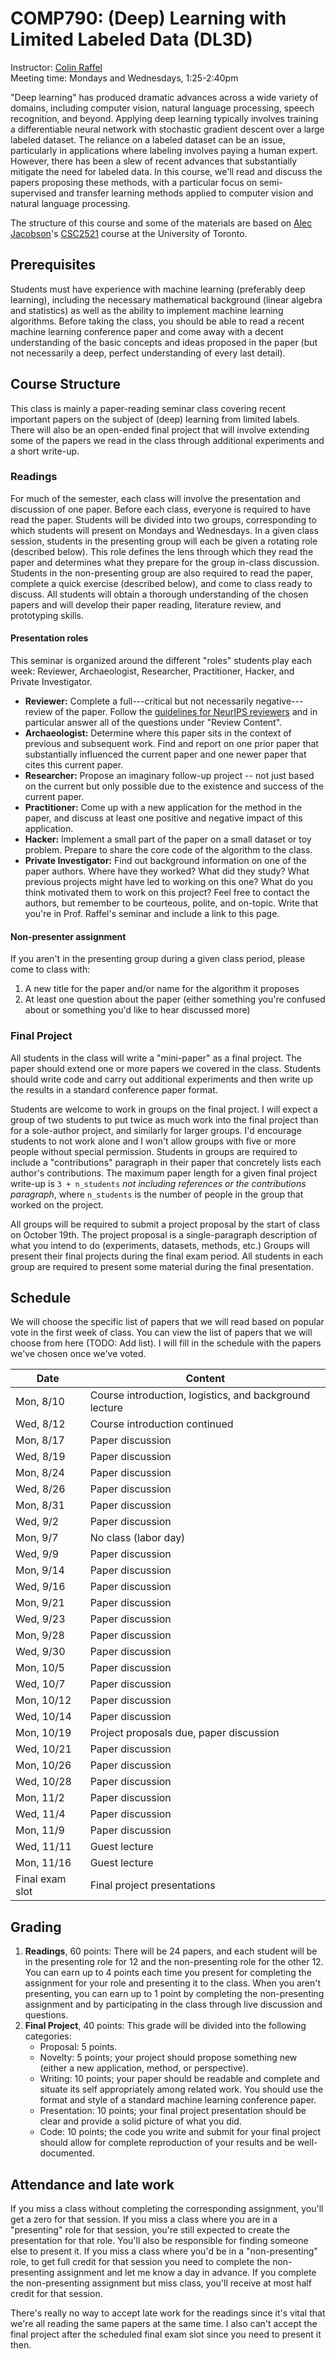 # COMP790: (Deep) Learning with Limited Labeled Data (DL3D)

Instructor: [Colin Raffel](http://colinraffel.com)  
Meeting time: Mondays and Wednesdays, 1:25-2:40pm

"Deep learning" has produced dramatic advances across a wide variety of domains, including computer vision, natural language processing, speech recognition, and beyond.
Applying deep learning typically involves training a differentiable neural network with stochastic gradient descent over a large labeled dataset.
The reliance on a labeled dataset can be an issue, particularly in applications where labeling involves paying a human expert.
However, there has been a slew of recent advances that substantially mitigate the need for labeled data.
In this course, we'll read and discuss the papers proposing these methods, with a particular focus on semi-supervised and transfer learning methods applied to computer vision and natural language processing.

The structure of this course and some of the materials are based on [Alec Jacobson](http://www.cs.toronto.edu/~jacobson/)'s [CSC2521](https://github.com/alecjacobson/seminar-on-geometry-and-animation) course at the University of Toronto.

## Prerequisites

Students must have experience with machine learning (preferably deep learning), including the necessary mathematical background (linear algebra and statistics) as well as the ability to implement machine learning algorithms.
Before taking the class, you should be able to read a recent machine learning conference paper and come away with a decent understanding of the basic concepts and ideas proposed in the paper (but not necessarily a deep, perfect understanding of every last detail).

## Course Structure

This class is mainly a paper-reading seminar class covering recent important papers on the subject of (deep) learning from limited labels.
There will also be an open-ended final project that will involve extending some of the papers we read in the class through additional experiments and a short write-up.

### Readings

For much of the semester, each class will involve the presentation and discussion of one paper.
Before each class, everyone is required to have read the paper.
Students will be divided into two groups, corresponding to which students will present on Mondays and Wednesdays.
In a given class session, students in the presenting group will each be given a rotating role (described below).
This role defines the lens through which they read the paper and determines what they prepare for the group in-class discussion.
Students in the non-presenting group are also required to read the paper, complete a quick exercise (described below), and come to class ready to discuss.
All students will obtain a thorough understanding of the chosen papers and will develop their paper reading, literature review, and prototyping skills.

#### Presentation roles

This seminar is organized around the different "roles" students play each week:
Reviewer, Archaeologist, Researcher, Practitioner, Hacker, and Private Investigator.

  - **Reviewer:** Complete a full---critical but not necessarily negative---review of the paper. Follow the [guidelines for NeurIPS reviewers](https://nips.cc/Conferences/2020/PaperInformation/ReviewerGuidelines) and in particular answer all of the questions under "Review Content".
  - **Archaeologist:** Determine where this paper sits in the context of previous and subsequent work. Find and report on one prior paper that substantially influenced the current paper and one newer paper that cites this current paper.
  - **Researcher:** Propose an imaginary follow-up project -- not just based on the current but only possible due to the existence and success of the current paper.
  - **Practitioner:** Come up with a new application for the method in the paper, and discuss at least one positive and negative impact of this application.
  - **Hacker:** Implement a small part of the paper on a small dataset or toy problem. Prepare to share the core code of the algorithm to the class.
  - **Private Investigator:** Find out background information on one of the paper authors. Where have they worked? What did they study? What previous projects might have led to working on this one? What do you think motivated them to work on this project? Feel free to contact the authors, but remember to be courteous, polite, and on-topic. Write that you're in Prof. Raffel's seminar and include a link to this page.

#### Non-presenter assignment

If you aren't in the presenting group during a given class period, please come to class with:
  1. A new title for the paper and/or name for the algorithm it proposes
  1. At least one question about the paper (either something you're confused about or something you'd like to hear discussed more)
  
### Final Project

All students in the class will write a "mini-paper" as a final project.
The paper should extend one or more papers we covered in the class.
Students should write code and carry out additional experiments and then write up the results in a standard conference paper format.

Students are welcome to work in groups on the final project.
I will expect a group of two students to put twice as much work into the final project than for a sole-author project, and similarly for larger groups.
I'd encourage students to not work alone and I won't allow groups with five or more people without special permission.
Students in groups are required to include a "contributions" paragraph in their paper that concretely lists each author's contributions.
The maximum paper length for a given final project write-up is `3 + n_students` *not including references or the contributions paragraph*, where `n_students` is the number of people in the group that worked on the project.

All groups will be required to submit a project proposal by the start of class on October 19th.
The project proposal is a single-paragraph description of what you intend to do (experiments, datasets, methods, etc.)
Groups will present their final projects during the final exam period.
All students in each group are required to present some material during the final presentation.

## Schedule

We will choose the specific list of papers that we will read based on popular vote in the first week of class.
You can view the list of papers that we will choose from here (TODO: Add list).
I will fill in the schedule with the papers we've chosen once we've voted.

| Date | Content |
|----|----|
| Mon, 8/10 | Course introduction, logistics, and background lecture |
| Wed, 8/12 | Course introduction continued |
| Mon, 8/17 | Paper discussion |
| Wed, 8/19 | Paper discussion |
| Mon, 8/24 | Paper discussion |
| Wed, 8/26 | Paper discussion |
| Mon, 8/31 | Paper discussion |
| Wed, 9/2 | Paper discussion |
| Mon, 9/7 | No class (labor day) |
| Wed, 9/9 | Paper discussion |
| Mon, 9/14 | Paper discussion |
| Wed, 9/16 | Paper discussion |
| Mon, 9/21 | Paper discussion |
| Wed, 9/23 | Paper discussion |
| Mon, 9/28 | Paper discussion |
| Wed, 9/30 | Paper discussion |
| Mon, 10/5 | Paper discussion |
| Wed, 10/7 | Paper discussion |
| Mon, 10/12 | Paper discussion |
| Wed, 10/14 | Paper discussion |
| Mon, 10/19 | Project proposals due, paper discussion |
| Wed, 10/21 | Paper discussion |
| Mon, 10/26 | Paper discussion |
| Wed, 10/28 | Paper discussion |
| Mon, 11/2 | Paper discussion |
| Wed, 11/4 | Paper discussion |
| Mon, 11/9 | Paper discussion |
| Wed, 11/11 | Guest lecture |
| Mon, 11/16 | Guest lecture |
| Final exam slot | Final project presentations |

## Grading

  1. **Readings**, 60 points: There will be 24 papers, and each student will be in the presenting role for 12 and the non-presenting role for the other 12. You can earn up to 4 points each time you present for completing the assignment for your role and presenting it to the class. When you aren't presenting, you can earn up to 1 point by completing the non-presenting assignment and by participating in the class through live discussion and questions.
  1. **Final Project**, 40 points: This grade will be divided into the following categories:
      - Proposal: 5 points.
      - Novelty: 5 points; your project should propose something new (either a new application, method, or perspective).
      - Writing: 10 points; your paper should be readable and complete and situate its self appropriately among related work. You should use the format and style of a standard machine learning conference paper.
      - Presentation: 10 points; your final project presentation should be clear and provide a solid picture of what you did.
      - Code: 10 points; the code you write and submit for your final project should allow for complete reproduction of your results and be well-documented.
  
## Attendance and late work

If you miss a class without completing the corresponding assignment, you'll get a zero for that session.
If you miss a class where you are in a "presenting" role for that session, you're still expected to create the presentation for that role.
You'll also be responsible for finding someone else to present it.
If you miss a class where you'd be in a "non-presenting" role, to get full credit for that session you need to complete the non-presenting assignment and let me know a day in advance.
If you complete the non-presenting assignment but miss class, you'll receive at most half credit for that session.

There's really no way to accept late work for the readings since it's vital that we're all reading the same papers at the same time.
I also can't accept the final project after the scheduled final exam slot since you need to present it then.

